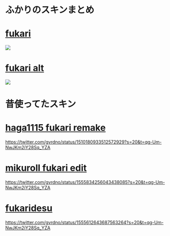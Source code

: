 # ふかりのスキンまとめ

# [fukari](https://cdn.discordapp.com/attachments/748293859057991794/1156088060430254080/Fukari.osk?ex=6513b268&is=651260e8&hm=172f4c976b74e11d8a4825ce8217136b1e2790678fb2672a3df1a099fd0b5cc1&)
![](https://cdn.discordapp.com/attachments/748293859057991794/1156086719842623519/screenshot017.jpg?ex=6513b129&is=65125fa9&hm=52c5f4ec9b9faa897f08b238f734576bcc101da0675d63443cd75956fd31254f&)

# [fukari alt](https://cdn.discordapp.com/attachments/748293859057991794/1156088071540977737/Fukari_alt.osk?ex=6513b26b&is=651260eb&hm=42c454c9c0d50b52e1f14186fad3f64ee43b8709aeb95e606377cc273dad5df5&)
![](https://cdn.discordapp.com/attachments/748293859057991794/1156086720199143524/screenshot021.jpg?ex=6513b129&is=65125fa9&hm=07890e3fa78c8caced3d0a5d9c511897e6726238547ebc9bb593c7bc3b6c8c83&)

# 昔使ってたスキン

# [haga1115 fukari remake](https://dl.dropboxusercontent.com/s/sqz2vr3muce6kmt/haga%20remake.osk)
https://twitter.com/gvrdno/status/1510180933512572929?s=20&t=qg-Um-NwJKm2iY28Sq_YZA

# [mikuroll fukari edit](https://cdn.discordapp.com/attachments/748293859057991794/1005415148439212032/77777_mikuroll.osk)
https://twitter.com/gvrdno/status/1555834256043438085?s=20&t=qg-Um-NwJKm2iY28Sq_YZA

# [fukaridesu](https://cdn.discordapp.com/attachments/748293859057991794/1005415170337689720/Fukaridesu.osk)
https://twitter.com/gvrdno/status/1555612643687563264?s=20&t=qg-Um-NwJKm2iY28Sq_YZA

